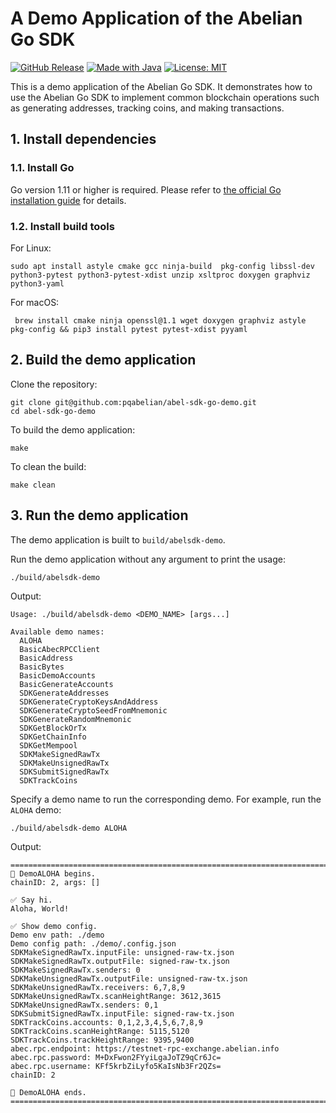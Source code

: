#  A Demo Application of the Abelian Go SDK

[![GitHub Release](https://img.shields.io/badge/Latest%20version-1.0.0-blue.svg)]()
[![Made with Java](https://img.shields.io/badge/Powered%20by-Go-lightblue.svg)](https://www.java.com)
[![License: MIT](https://img.shields.io/badge/License-MIT-orange.svg)](https://opensource.org/licenses/MIT)

This is a demo application of the Abelian Go SDK. It demonstrates how to use the Abelian Go SDK to implement common blockchain operations such as generating addresses, tracking coins, and making transactions.

## 1. Install dependencies

### 1.1. Install Go

Go version 1.11 or higher is required. Please refer to [the official Go installation guide](https://go.dev/doc/install) for details.

### 1.2. Install build tools

For Linux:

```shell
sudo apt install astyle cmake gcc ninja-build  pkg-config libssl-dev python3-pytest python3-pytest-xdist unzip xsltproc doxygen graphviz python3-yaml
```

For macOS:

```shell
 brew install cmake ninja openssl@1.1 wget doxygen graphviz astyle pkg-config && pip3 install pytest pytest-xdist pyyaml
```

## 2. Build the demo application

Clone the repository:

```shell
git clone git@github.com:pqabelian/abel-sdk-go-demo.git
cd abel-sdk-go-demo
```

To build the demo application:

```shell
make
```

To clean the build:

```shell
make clean
```

## 3. Run the demo application

The demo application is built to `build/abelsdk-demo`.

Run the demo application without any argument to print the usage:

```shell
./build/abelsdk-demo
```

Output:

```shell
Usage: ./build/abelsdk-demo <DEMO_NAME> [args...]

Available demo names:
  ALOHA
  BasicAbecRPCClient
  BasicAddress
  BasicBytes
  BasicDemoAccounts
  BasicGenerateAccounts
  SDKGenerateAddresses
  SDKGenerateCryptoKeysAndAddress
  SDKGenerateCryptoSeedFromMnemonic
  SDKGenerateRandomMnemonic
  SDKGetBlockOrTx
  SDKGetChainInfo
  SDKGetMempool
  SDKMakeSignedRawTx
  SDKMakeUnsignedRawTx
  SDKSubmitSignedRawTx
  SDKTrackCoins
```

Specify a demo name to run the corresponding demo. For example, run the `ALOHA` demo:

```shell
./build/abelsdk-demo ALOHA
```

Output:

```shell
================================================================================
📀 DemoALOHA begins.
chainID: 2, args: []

✅ Say hi.
Aloha, World!

✅ Show demo config.
Demo env path: ./demo
Demo config path: ./demo/.config.json
SDKMakeSignedRawTx.inputFile: unsigned-raw-tx.json
SDKMakeSignedRawTx.outputFile: signed-raw-tx.json
SDKMakeSignedRawTx.senders: 0
SDKMakeUnsignedRawTx.outputFile: unsigned-raw-tx.json
SDKMakeUnsignedRawTx.receivers: 6,7,8,9
SDKMakeUnsignedRawTx.scanHeightRange: 3612,3615
SDKMakeUnsignedRawTx.senders: 0,1
SDKSubmitSignedRawTx.inputFile: signed-raw-tx.json
SDKTrackCoins.accounts: 0,1,2,3,4,5,6,7,8,9
SDKTrackCoins.scanHeightRange: 5115,5120
SDKTrackCoins.trackHeightRange: 9395,9400
abec.rpc.endpoint: https://testnet-rpc-exchange.abelian.info
abec.rpc.password: M+DxFwon2FYyiLgaJoTZ9qCr6Jc=
abec.rpc.username: KFf5krbZiLyfo5KaIsNb3Fr2QZs=
chainID: 2

📀 DemoALOHA ends.
================================================================================
```

